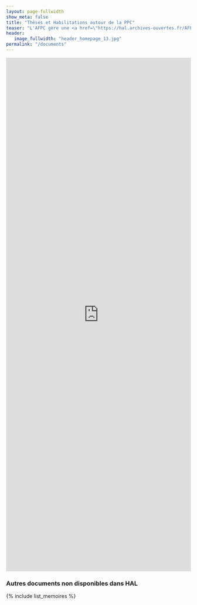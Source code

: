 ```yaml
---
layout: page-fullwidth
show_meta: false
title: "Thèses et Habilitations autour de la PPC"
teaser: "L'AFPC gère une <a href=\"https://hal.archives-ouvertes.fr/AFPC\">collection hal</a> des thèses et HDR autour de la programmation par contraintes. Des documents absents de hal sont aussi référencés plus bas. N'hésitez pas à nous <a href=\"/contact\">contacter</a> pour ajouter des documents à la collection."
header:
   image_fullwidth: "header_homepage_13.jpg"
permalink: "/documents"
---
```


<iframe src="https://hal.archives-ouvertes.fr/AFPC/" height="1400" width="100%" allowfullscreen="" frameborder="0"></iframe>

### Autres documents non disponibles dans HAL
{% include list_memoires %}
